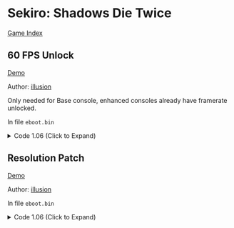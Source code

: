 # Sekiro: Shadows Die Twice

[Game Index](README.md#games)

## 60 FPS Unlock

[Demo](https://youtu.be/d8VtX2635-Q)

Author: [illusion](https://github.com/illusion0001)

Only needed for Base console, enhanced consoles already have framerate unlocked.

In file `eboot.bin`

<details>
<summary>Code 1.06 (Click to Expand)</summary>

```
# FlipMode
0x1F6AF27 95

# VFR
# Not applying this will result in double speed.
0x1F6B0C3 48 E9 6B 00 00 00
```

</details>

## Resolution Patch

[Demo](https://youtu.be/d8VtX2635-Q)

Author: [illusion](https://github.com/illusion0001)

In file `eboot.bin`

<details>
<summary>Code 1.06 (Click to Expand)</summary>

```
# Base
# 1920x1080 -> 1280x720
0x3E2DD44 00 05 00 00 D0 02 00 00 

# Neo
# 3200x1800 -> 1920x1080
0x1F643FF 80 07 00 00
0x1F64409 38 04 00 00
```

</details>
